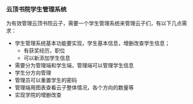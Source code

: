### 云顶书院学生管理系统
为有效管理云顶书院云子，需要一个学生管理系统来管理云子们，有以下几点需求：
- 学生管理系统基本功能要实现，学生基本信息，增删改查学生信息；
  - 有获奖经历，职位
  - 可以新添加学生信息
- 需要分为管理端和学生端，管理端可以管理学生信息  
- 学生分方向管理
- 管理员可以重置学生的密码
- 管理端用图表查看云子整体情况，各个方向的数量等
- 实现学院的增删改查
